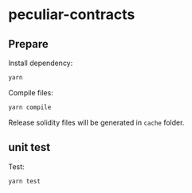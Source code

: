 # peculiar-contracts

## Prepare

Install dependency:

```bash
yarn
```

Compile files:

```bash
yarn compile
```

Release solidity files will be generated in `cache` folder.

## unit test
Test:

```bash
yarn test
```
